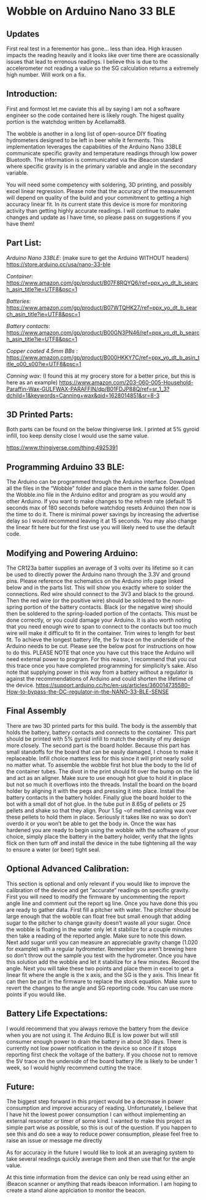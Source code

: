 # Wobble on Arduino Nano 33 BLE

## Updates

First real test in a ferementor has gone... less than idea. High krausen impacts the reading heavily and it looks like over time there are ocassionally issues that lead to erronous readings. I believe this is due to the accelerometer not reading a value so the SG calculation returns a extremely high number. Will work on a fix. 

## Introduction:

First and formost let me caviate this all by saying I am not a software engineer so the code contained here is likely rough. The higest quality portion is the watchdog written by Acellama88.

  The wobble is another in a long list of open-source DIY floating hydrometers designed to be left in beer while it ferments. This implementation leverages the capabilities of the Arduino Nano 33BLE communicate specific gravity and temperature readings through low power Bluetooth. The information is communicated via the iBeacon standard where specific gravity is in the primary variable and angle in the secondary variable. 

   You will need some competency with soldering, 3D printing, and possibly excel linear regression. Please note that the accuracy of the measurement will depend on quality of the build and your commitment to getting a high accuracy linear fit. In its current state this device is more for monitoring activity than getting highly accurate readings. I will continue to make changes and update as I have time, so please pass on suggestions if you have them!


## Part List:


*Arduino Nano 33BLE*: (make sure to get the Arduino WITHOUT headers)
 https://store.arduino.cc/usa/nano-33-ble
 
 
*Container*:
https://www.amazon.com/gp/product/B07F8RQYQ6/ref=ppx_yo_dt_b_search_asin_title?ie=UTF8&psc=1


*Batteries*: 
https://www.amazon.com/gp/product/B07WTQHK27/ref=ppx_yo_dt_b_search_asin_title?ie=UTF8&psc=1


*Battery contacts*:
https://www.amazon.com/gp/product/B00GN3PN46/ref=ppx_yo_dt_b_search_asin_title?ie=UTF8&psc=1


*Copper coated 4.5mm BBs* : https://www.amazon.com/gp/product/B000HKKY7C/ref=ppx_yo_dt_b_asin_title_o00_s00?ie=UTF8&psc=1


*Canning wax*: (I found this at my grocery store for a better price, but this is here as an example)
https://www.amazon.com/203-060-005-Household-Paraffin-Wax-GULFWAX-PARAFFIN/dp/B01FDJP88Q/ref=sr_1_3?dchild=1&keywords=Canning+wax&qid=1628014851&sr=8-3

## 3D Printed Parts:

Both parts can be found on the below thingiverse link. I printed at 5% gyroid infill, too keep density close I would use the same value. 

https://www.thingiverse.com/thing:4925391

## Programming Arduino 33 BLE:

The Arduino can be programmed through the Arduino interface. Download all the files in the “Wobble” folder and place them in the same folder. Open the Wobble.ino file in the Arduino editor and program as you would any other Arduino. If you want to make changes to the refresh rate (default 15 seconds max of 180 seconds before watchdog resets Arduino) then now is the time to do it. There is minimal power savings by increasing the advertise delay so I would recommend leaving it at 15 seconds. You may also change the linear fit here but for the first use you will likely need to use the default code. 

## Modifying and Powering Arduino:

The CR123a batter supplies an average of 3 volts over its lifetime so it can be used to directly power the Arduino nano through the 3.3V and ground pins. Please reference the schematics on the Arduino info page linked below and in the parts list. This will show you exactly where to solder the connections. Red wire should connect to the 3V3 and black to the ground. Then the red wire (or the positive wire) should be soldered to the non-spring portion of the battery contacts. Black (or the negative wire) should then be soldered to the spring-loaded portion of the contacts. This must be done correctly, or you could damage your Arduino. It is also worth noting that you need enough wire to span to connect to the contacts but too much wire will make it difficult to fit in the container. Trim wires to length for best fit. 
To achieve the longest battery life, the 5v trace on the underside of the Arduino needs to be cut. Please see the below post for instructions on how to do this. PLEASE NOTE that once you have cut this trace the Arduino will need external power to program. For this reason, I recommend that you cut this trace once you have completed programming for simplicity’s sake. Also note that supplying power in this way from a battery without a regulator is against the recommendations of Arduino and could shorten the lifetime of the device.
https://support.arduino.cc/hc/en-us/articles/360014735580-How-to-bypass-the-DC-regulator-in-the-NANO-33-BLE-SENSE

## Final Assembly

There are two 3D printed parts for this build. The body is the assembly that holds the battery, battery contacts and connects to the container. This part should be printed with 5% gyroid infill to match the density of my design more closely. The second part is the board holder. Because this part has small standoffs for the board that can be easily damaged, I chose to make it replaceable. Infill choice matters less for this since it will print nearly solid no matter what. 
To assemble the wobble first hot blue the body to the lid of the container tubes. The divot in the print should fit over the bump on the lid and act as an aligner. Make sure to use enough hot glue to hold it in place but not so much it overflows into the threads. Install the board on the board holder by aligning it with the pegs and pressing it into place. Install the battery contacts in the battery holder. Finally glue the board holder to the bot with a small dot of hot glue.
In the tube put in 8.65g of pellets or 25 pellets and shake so that they align. Pour 1.5g ¬of melted canning wax over these pellets to hold them in place. Seriously it takes like no wax so don’t overdo it or you won’t be able to get the body in. Once the wax has hardened you are ready to begin using the wobble with the software of your choice, simply place the battery in the battery holder, verify that the lights flick on then turn off and install the device in the tube tightening all the way to ensure a water (or beer) tight seal. 

## Optional Advanced Calibration:

This section is optional and only relevant if you would like to improve the calibration of the device and get “accurate” readings on specific gravity. First you will need to modify the firmware by uncommenting the report angle line and comment out the report sg line. Once you have done this you are ready to gather data. First fill a pitcher with water. The pitcher should be large enough that the wobble can float free but small enough that adding sugar to the pitcher to change gravity doesn’t waste all your sugar. Once the wobble is floating in the water only let it stabilize for a couple minutes then take a reading of the reported angle. Make sure to note this down. Next add sugar until you can measure an appreciable gravity change (1.020 for example) with a regular hydrometer. Remember you aren’t brewing here so don’t throw out the sample you test with the hydrometer. Once you have this solution add the wobble and let it stabilize for a few minutes. Record the angle. Next you will take these two points and place them in excel to get a linear fit where the angle is the x axis, and the SG is the y axis. This linear fit can then be put in the firmware to replace the stock equation. Make sure to revert the changes to the angle and SG reporting code. You can use more points if you would like. 

## Battery Life Expectations:

I would recommend that you always remove the battery from the device when you are not using it. The Arduino BLE is low power but will still consumer enough power to drain the battery in about 30 days. There is currently not low power notification in the device so once if it stops reporting first check the voltage of the battery. If you choose not to remove the 5V trace on the underside of the board battery life is likely to be under 1 week, so I would highly recommend cutting the trace. 

## Future:

The biggest step forward in this project would be a decrease in power consumption and improve accuracy of reading. Unfortunately, I believe that I have hit the lowest power consumption I can without implementing an external resonator or timer of some kind. I wanted to make this project as simple part wise as possible, so this is out of the question. If you happen to see this and do see a way to reduce power consumption, please feel free to raise an issue or message me directly


As for accuracy in the future I would like to look at an averaging system to take several readings quickly average them and then use that for the angle value. 


At this time information from the device can only be read using either an iBeacon scanner or anything that reads ibeacon information. I am hoping to create a stand alone applciation to monitor the beacon. 
